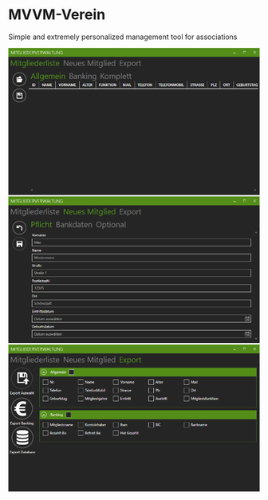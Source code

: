 # MVVM-Verein
Simple and extremely personalized management tool for associations

![alt tag](https://github.com/Korndaweizen/MVVM-Verein/blob/master/main.PNG?raw=true)
![alt tag](https://github.com/Korndaweizen/MVVM-Verein/blob/master/new.PNG?raw=true)
![alt tag](https://github.com/Korndaweizen/MVVM-Verein/blob/master/Export.PNG?raw=true)
